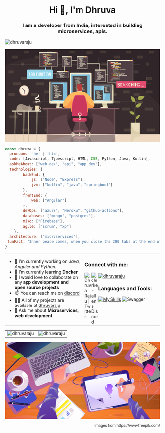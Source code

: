 <h1 align="center"> Hi 👋, I'm Dhruva</h1>
<h3 align="center">I am a developer from India, interested in building microservices, apis.</h3>
<p align="left"> <img src="https://komarev.com/ghpvc/?username=dhruvaraju&label=Profile%20views&color=0e75b6&style=flat" alt="dhruvaraju" /> </p>
<img align="center" src="https://raw.githubusercontent.com/Dhruvaraju/Dhruvaraju/main/programmer.svg" alt="developer image" />

```javascript
const dhruva = {
  pronouns: "he" | "him",
  code: [Javascript, Typescript, HTML, CSS, Python, Java, Kotlin],
  askMeAbout: ["web dev", "api", "app dev"],
  technologies: {
        backEnd: {
            js: ["Node", "Express"],
            jvm: ["kotlin", "java", "springboot"]
        },
        frontEnd: {
            web: ["Angular"]
        },
        devOps: ["azure", "Heroku", "github-actions"],
        databases: ["mongo", "postgres"],
        misc: ["Firebase"],
        agile: ["scrum", "xp"]
    },
  architecture: ["microservices"],
 funFact: "Inner peace comes, when you close the 200 tabs at the end of your coding session"
}
```

<table>
<tr>
<td valign="top" width="50%">
  
- 🔭 I’m currently working on _Java, Angular and Python_.
- 🌱 I’m currently learning **Docker**
- 👯 I would love to collaborate on any **app development and open source projects**
- 📫 You can reach me on [discord](https://discord.gg/D2y3ETbR79)
- 👨‍💻 All of my projects are available at [dhruvaraju](https://github.com/Dhruvaraju?tab=repositories)
- 💬 Ask me about **Microservices, web development**
</td>
<td valign="top" width="50%">
<h3 align="left">Connect with me:</h3>
<p align="left">
  <a href="https://twitter.com/49dhruva">
  <img align="left" alt="Dhruva Raju | Twitter" width="22px" src="https://raw.githubusercontent.com/peterthehan/peterthehan/master/assets/twitter.svg" />
</a>
<a href="https://discord.gg/D2y3ETbR79">
  <img align="left" alt="clarke-allen's Discord" width="22px" src="https://raw.githubusercontent.com/peterthehan/peterthehan/master/assets/discord.svg" />
</a>
<a href="https://dev.to/dhruvaraju" target="blank"><img align="center" src="https://cdn.jsdelivr.net/npm/simple-icons@3.0.1/icons/dev-dot-to.svg" alt="dhruvaraju" height="30" width="40" /></a>
</p>

<h3 align="left">Languages and Tools:</h3>
  
[![My Skills](https://skills.thijs.gg/icons?i=js,html,css,java,kotlin,graphql,spring,angular,typescript,nodejs,express,git,py)](https://skills.thijs.gg)
![Swagger](https://img.shields.io/badge/-Swagger-%23Clojure?style=for-the-badge&logo=swagger&logoColor=white)
</td></tr>
</table>
  
<table>
<tr>
<td>
<img align="left" src="https://github-readme-stats.vercel.app/api?username=dhruvaraju&show_icons=true&locale=en&theme=default" alt="dhruvaraju" />
</td>
<td>
<img align="right" src="https://github-readme-stats.vercel.app/api/top-langs?username=dhruvaraju&show_icons=true&locale=en&layout=compact" alt="dhruvaraju" /> 
</td>
</tr>
</table>
<img align="center" src="https://raw.githubusercontent.com/Dhruvaraju/Dhruvaraju/main/working.svg" alt="developer image" />
</div>
<p align="right"><sup>Images from https://www.freepik.com/</sup></p>
<!--
**Dhruvaraju/Dhruvaraju** is a ✨ _special_ ✨ repository because its `README.md` (this file) appears on your GitHub profile.
Join My Discord Channel using the following link: https://discord.gg/U2FQpPrTr8
Here are some ideas to get you started:

- 🔭 I’m currently working on ...
- 🌱 I’m currently learning ...
- 👯 I’m looking to collaborate on ...
- 🤔 I’m looking for help with ...
- 💬 Ask me about ...
- 📫 How to reach me: ...
- 😄 Pronouns: ...
- ⚡ Fun fact: ...
-->
